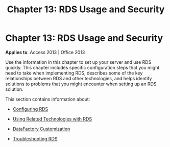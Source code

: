 ﻿---
title: 'Chapter 13: RDS Usage and Security'
TOCTitle: 'Chapter 13: RDS Usage and Security'
ms:assetid: 78add8bb-f01a-2efb-33f0-430deebefe8f
ms:mtpsurl: https://msdn.microsoft.com/en-us/library/JJ249495(v=office.15)
ms:contentKeyID: 48545756
ms.date: 09/18/2015
mtps_version: v=office.15
---

# Chapter 13: RDS Usage and Security


**Applies to**: Access 2013 | Office 2013

Use the information in this chapter to set up your server and use RDS quickly. This chapter includes specific configuration steps that you might need to take when implementing RDS, describes some of the key relationships between RDS and other technologies, and helps identify solutions to problems that you might encounter when setting up an RDS solution.

This section contains information about:

  - [Configuring RDS](configuring-rds.md)

  - [Using Related Technologies with RDS](using-related-technologies-with-rds.md)

  - [DataFactory Customization](datafactory-customization.md)

  - [Troubleshooting RDS](troubleshooting-rds.md)

